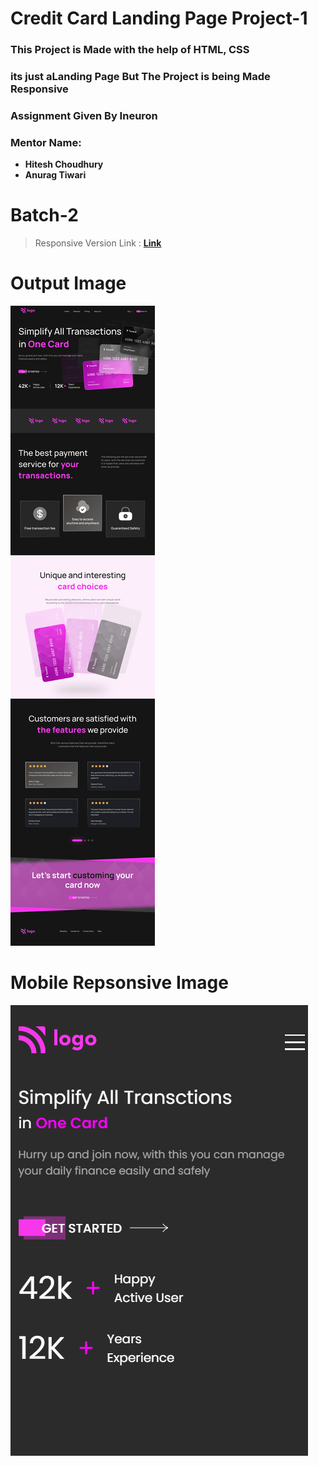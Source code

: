 # Credit Card Landing Page Project-1
### This Project is Made with the help of HTML, CSS
### its just aLanding Page But The Project is being Made Responsive
### Assignment Given By Ineuron 
### Mentor Name: 
- **Hitesh Choudhury**
- **Anurag Tiwari**
# Batch-2
>Responsive Version Link : **[Link](https://creditcard-project-ineuron.netlify.app/)**

# Output Image
![Output](/HTML%20and%20CSS/01_Project-%20Credit%20Card%20Landing%20Page/Credit%20card%20landing%20page.png)

# Mobile Repsonsive Image


![Output](Mobile%20Version%20Image%20One.png)

